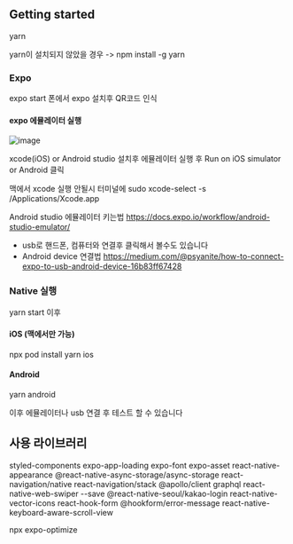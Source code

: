 ## Getting started

yarn

yarn이 설치되지 않았을 경우 -> npm install -g yarn

### Expo

expo start
폰에서 expo 설치후 QR코드 인식

#### expo 에뮬레이터 실행

![image](https://user-images.githubusercontent.com/73378472/128910402-63a7e85f-1d51-40a3-8761-fcc08bef55c5.png)

xcode(iOS) or Android studio 설치후 에뮬레이터 실행 후 Run on iOS simulator or Android 클릭

맥에서 xcode 실행 안될시
터미널에 sudo xcode-select -s /Applications/Xcode.app

Android studio 에뮬레이터 키는법
https://docs.expo.io/workflow/android-studio-emulator/

- usb로 핸드폰, 컴퓨터와 연결후 클릭해서 볼수도 있습니다
- Android device 연결법
  https://medium.com/@psyanite/how-to-connect-expo-to-usb-android-device-16b83ff67428

### Native 실행

yarn start 이후

#### iOS (맥에서만 가능)

npx pod install
yarn ios

#### Android

yarn android

이후 에뮬레이터나 usb 연결 후 테스트 할 수 있습니다

## 사용 라이브러리

styled-components
expo-app-loading
expo-font
expo-asset
react-native-appearance
@react-native-async-storage/async-storage
react-navigation/native
react-navigation/stack
@apollo/client graphql
react-native-web-swiper --save
@react-native-seoul/kakao-login
react-native-vector-icons
react-hook-form
@hookform/error-message
react-native-keyboard-aware-scroll-view

npx expo-optimize

